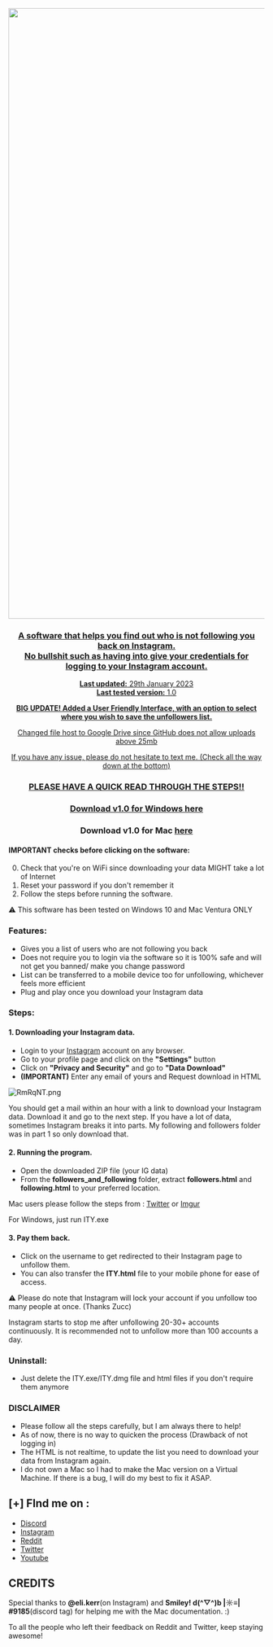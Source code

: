 
<center>
    <p><a href="https://www.instagram.com/jj4giya"><img src="https://i1.lensdump.com/i/T8OSpM.png" border="0" width="1200" /></a</p>
    <h3 align="center">A software that helps you find out who is not following you back on Instagram.<br>No bullshit such as having into give your credentials for logging to your Instagram account.</br></h3>
    <p align="center">
        <strong>Last updated:</strong> 29th January 2023<br>
        <strong>Last tested version:</strong> 1.0
    </p> 
    <p align="center"><b> BIG UPDATE! Added a User Friendly Interface, with an option to select where you wish to save the unfollowers list. </b></p>
    <p align="center">Changed file host to Google Drive since GitHub does not allow uploads above 25mb</p>
    <p align="center">If you have any issue, please do not hesitate to text me. (Check all the way down at the bottom)</p>

<h3 align="center">PLEASE HAVE A QUICK READ THROUGH THE STEPS!!</h2>

### Download v1.0 for Windows [here](https://drive.google.com/drive/folders/1igWDfPvER_y0x9mTKVdKpSgDQXZ0Hl6p?usp=share_link)
### Download v1.0 for Mac [here](https://drive.google.com/file/d/1YQ0mQcjL3_ftGXs943edUsQjrLo1q2uC/view?usp=share_link)

</center>

#### IMPORTANT checks before clicking on the software:

0. Check that you're on WiFi since downloading your data MIGHT take a lot of Internet
1. Reset your password if you don't remember it
2. Follow the steps before running the software.

:warning: This software has been tested on Windows 10 and Mac Ventura ONLY

### Features:

- Gives you a list of users who are not following you back
- Does not require you to login via the software so it is 100% safe and will not get you banned/ make you change password
- List can be transferred to a mobile device too for unfollowing, whichever feels more efficient
- Plug and play once you download your Instagram data

### Steps:

#### 1. Downloading your Instagram data.
- Login to your [Instagram](https://www.instagram.com) account on any browser.
- Go to your profile page and click on the **"Settings"** button
- Click on **"Privacy and Security"** and go to **"Data Download"**
- **(IMPORTANT)** Enter any email of yours and Request download in HTML 

<img src="https://i3.lensdump.com/i/T8Ov0a.png" alt="RmRqNT.png" border="0" />

You should get a mail within an hour with a link to download your Instagram data. Download it and go to the next step.
If you have a lot of data, sometimes Instagram breaks it into parts. My following and followers folder was in part 1 so only download that.


#### 2. Running the program.
- Open the downloaded ZIP file (your IG data)
- From the **followers_and_following** folder, extract **followers.html** and **following.html** to your preferred location.

Mac users please follow the steps from : [Twitter](https://twitter.com/jj4giya/status/1619604566248673281?s=20) or [Imgur](https://imgur.com/a/i3uUeFq)

For Windows, just run ITY.exe 

#### 3. Pay them back.
- Click on the username to get redirected to their Instagram page to unfollow them.
- You can also transfer the **ITY.html** file to your mobile phone for ease of access.

:warning: Please do note that Instagram will lock your account if you unfollow too many people at once. (Thanks Zucc)
<p> Instagram starts to stop me after unfollowing 20-30+ accounts continuously. It is recommended not to unfollow more than 100 accounts a day. </p>
  
### Uninstall:

- Just delete the ITY.exe/ITY.dmg file and html files if you don't require them anymore

### DISCLAIMER

- Please follow all the steps carefully, but I am always there to help!
- As of now, there is no way to quicken the process (Drawback of not logging in)
- The HTML is not realtime, to update the list you need to download your data from Instagram again.
- I do not own a Mac so I had to make the Mac version on a Virtual Machine. If there is a bug, I will do my best to fix it ASAP.

## [+] FInd me on :

- [Discord](https://discord.gg/ZrWC2gp9y3)
- [Instagram](https://www.instagram.com/jj4giya/)
- [Reddit](https://www.reddit.com/user/jj4giya)
- [Twitter](https://twitter.com/jj4giya)
- [Youtube](https://www.youtube.com/channel/UCG8YgzTPkf2_fHzCevN5j6w)

## CREDITS 

<p>Special thanks to <strong>@eli.kerr</strong>(on Instagram) and <strong>Smiley! d(^▽^)b |☼≡|
#9185</strong>(discord tag) for helping me with the Mac documentation. :)</p>
<p>To all the people who left their feedback on Reddit and Twitter, keep staying awesome!</p>
